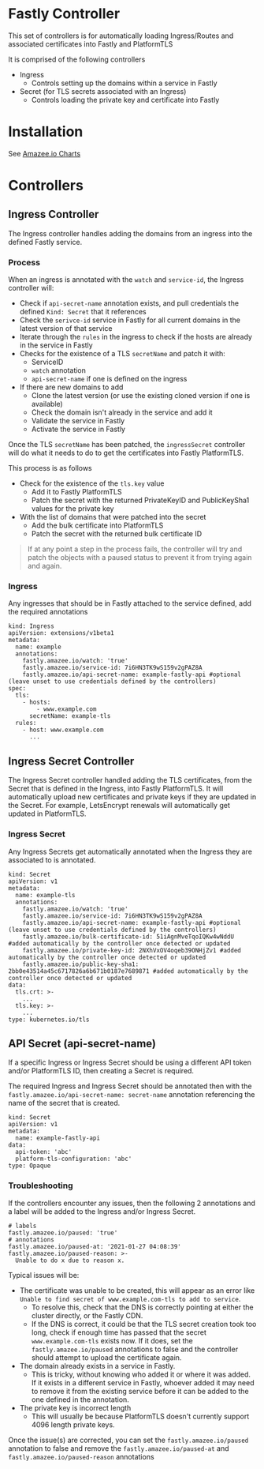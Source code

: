 # Fastly Controller

This set of controllers is for automatically loading Ingress/Routes and associated certificates into Fastly and PlatformTLS

It is comprised of the following controllers
* Ingress
	* Controls setting up the domains within a service in Fastly
* Secret (for TLS secrets associated with an Ingress)
	* Controls loading the private key and certificate into Fastly

# Installation

See [Amazee.io Charts](https://github.com/amazeeio/charts)

# Controllers

## Ingress Controller

The Ingress controller handles adding the domains from an ingress into the defined Fastly service.

### Process
When an ingress is annotated with the `watch` and `service-id`, the Ingress controller will:
* Check if `api-secret-name` annotation exists, and pull credentials the defined `Kind: Secret` that it references
* Check the `serivce-id` service in Fastly for all current domains in the latest version of that service
* Iterate through the `rules` in the ingress to check if the hosts are already in the service in Fastly
* Checks for the existence of a TLS `secretName` and patch it with:
	* ServiceID
	* `watch` annotation
	* `api-secret-name` if one is defined on the ingress
* If there are new domains to add
	* Clone the latest version (or use the existing cloned version if one is available)
	* Check the domain isn't already in the service and add it
	* Validate the service in Fastly
	* Activate the service in Fastly

Once the TLS `secretName` has been patched, the `ingressSecret` controller will do what it needs to do to get the certificates into Fastly PlatformTLS. 

This process is as follows
* Check for the existence of the `tls.key` value
	* Add it to Fastly PlatformTLS
	* Patch the secret with the returned PrivateKeyID and PublicKeySha1 values for the private key
* With the list of domains that were patched into the secret
	* Add the bulk certificate into PlatformTLS
	* Patch the secret with the returned bulk certificate ID

> If at any point a step in the process fails, the controller will try and patch the objects with a paused status to prevent it from trying again and again.

### Ingress
Any ingresses that should be in Fastly attached to the service defined, add the required annotations
```
kind: Ingress
apiVersion: extensions/v1beta1
metadata:
  name: example
  annotations:
    fastly.amazee.io/watch: 'true'
    fastly.amazee.io/service-id: 7i6HN3TK9wS159v2gPAZ8A
    fastly.amazee.io/api-secret-name: example-fastly-api #optional (leave unset to use credentials defined by the controllers)
spec:
  tls:
    - hosts:
        - www.example.com
      secretName: example-tls
  rules:
    - host: www.example.com
	  ...
```
## Ingress Secret Controller

The Ingress Secret controller handled adding the TLS certificates, from the Secret that is defined in the Ingress, into Fastly PlatformTLS.
It will automatically upload new certificates and private keys if they are updated in the Secret. For example, LetsEncrypt renewals will automatically get updated in PlatformTLS.

### Ingress Secret
Any Ingress Secrets get automatically annotated when the Ingress they are associated to is annotated.
```
kind: Secret
apiVersion: v1
metadata:
  name: example-tls
  annotations:
    fastly.amazee.io/watch: 'true'
    fastly.amazee.io/service-id: 7i6HN3TK9wS159v2gPAZ8A
    fastly.amazee.io/api-secret-name: example-fastly-api #optional (leave unset to use credentials defined by the controllers)
    fastly.amazee.io/bulk-certificate-id: 51iAgnMveTqoIQKw4wNddU #added automatically by the controller once detected or updated
    fastly.amazee.io/private-key-id: 2NXhVxOV4oqeb39ONHjZv1 #added automatically by the controller once detected or updated
    fastly.amazee.io/public-key-sha1: 2bb0e43514a45c6717826a6b671b0187e7689871 #added automatically by the controller once detected or updated
data:
  tls.crt: >-
    ...
  tls.key: >-
    ...
type: kubernetes.io/tls
```

## API Secret (api-secret-name)
If a specific Ingress or Ingress Secret should be using a different API token and/or PlatformTLS ID, then creating a Secret is required. 

The required Ingress and Ingress Secret should be annotated then with the `fastly.amazee.io/api-secret-name: secret-name` annotation referencing the name of the secret that is created.

```
kind: Secret
apiVersion: v1
metadata:
  name: example-fastly-api
data:
  api-token: 'abc'
  platform-tls-configuration: 'abc'
type: Opaque
```

### Troubleshooting

If the controllers encounter any issues, then the following 2 annotations and a label will be added to the Ingress and/or Ingress Secret.

```
# labels
fastly.amazee.io/paused: 'true'
# annotations
fastly.amazee.io/paused-at: '2021-01-27 04:08:39'
fastly.amazee.io/paused-reason: >-
  Unable to do x due to reason x.
```

Typical issues will be:

* The certificate was unable to be created, this will appear as an error like `Unable to find secret of www.example.com-tls to add to service`.
  * To resolve this, check that the DNS is correctly pointing at either the cluster directly, or the Fastly CDN.
  * If the DNS is correct, it could be that the TLS secret creation took too long, check if enough time has passed that the secret `www.example.com-tls` exists now. If it does, set the `fastly.amazee.io/paused` annotations to false and the controller should attempt to upload the certificate again.
* The domain already exists in a service in Fastly.
  * This is tricky, without knowing who added it or where it was added. If it exists in a different service in Fastly, whoever added it may need to remove it from the existing service before it can be added to the one defined in the annotation.
* The private key is incorrect length
  * This will usually be because PlatformTLS doesn't currently support 4096 length private keys.

Once the issue(s) are corrected, you can set the `fastly.amazee.io/paused` annotation to false and remove the `fastly.amazee.io/paused-at` and `fastly.amazee.io/paused-reason` annotations